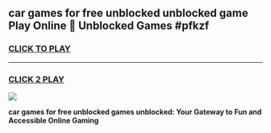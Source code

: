 
## car games for free unblocked unblocked game Play Online 👋 Unblocked Games #pfkzf
<h3>
<a href="https://premium.freeplayer.one?title=car_games_for_free_unblocked&ref=21F">CLICK TO PLAY</a></h3>
<hr>

<h3>
<a href="https://premium.freeplayer.one?title=car_games_for_free_unblocked&ref=21F">CLICK 2 PLAY</a>
  
</h3>

<a href="https://premium.freeplayer.one?title=car_games_for_free_unblocked&ref=21F/"><img src="https://clearcache.store/games.png"></a>


**car games for free unblocked games unblocked: Your Gateway to Fun and Accessible Online Gaming**

